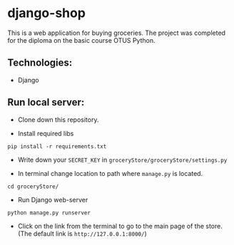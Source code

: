 # django-shop

This is a web application for buying groceries. 
The project was completed for the diploma on the basic course OTUS Python.

## Technologies:
- Django

## Run local server:
- Clone down this repository. 

- Install required libs
```
pip install -r requirements.txt
```
- Write down your `SECRET_KEY` in `groceryStore/groceryStore/settings.py`

- In terminal change location to path where `manage.py` is located.
```
cd groceryStore/
```

- Run Django web-server
```
python manage.py runserver
```

- Click on the link from the terminal to go to the main page of the store.
(The default link is `http://127.0.0.1:8000/`)

